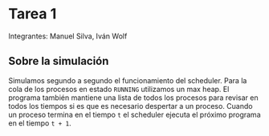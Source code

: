 # Tarea 1
Integrantes: Manuel Silva, Iván Wolf

## Sobre la simulación

Simulamos segundo a segundo el funcionamiento del scheduler. Para la cola de los procesos en estado `RUNNING` utilizamos un max heap. El programa también mantiene una lista de todos los procesos para revisar en todos los tiempos si es que es necesario despertar a un proceso. 
Cuando un proceso termina en el tiempo `t` el scheduler ejecuta el próximo programa en el tiempo `t + 1`.
